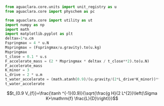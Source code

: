 ```python

from aguaclara.core.units import unit_registry as u
from aguaclara.core import physchem as pc

from aguaclara.core import utility as ut
import numpy as np
import math
import matplotlib.pyplot as plt
deltax=1*u.cm
Fspringmax = 4 * u.N
Mspringmax = (Fspringmax/u.gravity).to(u.kg)
Mspringmax
t_close = 0.1 * u.s
F_accelerate_mass = (2 * Mspringmax * deltax / t_close**2).to(u.N)
F_accelerate_mass
K_minor = 3
L_drive = 2 * u.m
t_water_accelerate = (math.atanh(0.9)/(u.gravity/(2*L_drive*K_minor))**(1/2)).to(u.s)
t_water_accelerate
```

$$t_{0.9 V_{f}}=\frac{\tanh ^{-1}(0.9)}{\sqrt{\frac{g H}{2 L^{2}}\left(\Sigma K+\mathrm{f} \frac{L}{D}\right)}}$$
